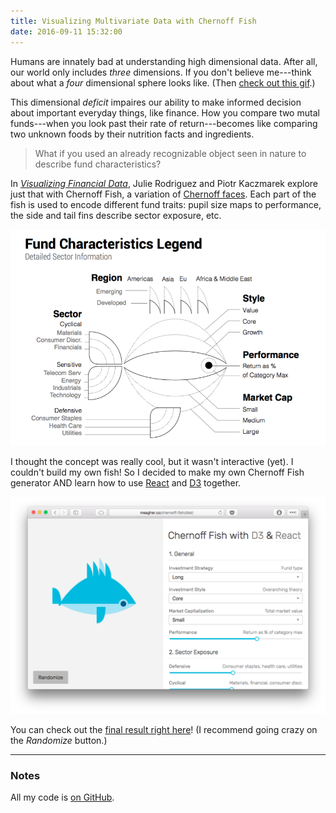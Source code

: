 ```yaml
---
title: Visualizing Multivariate Data with Chernoff Fish
date: 2016-09-11 15:32:00
---
```


Humans are innately bad at understanding high dimensional data. After all, our world only includes *three* dimensions. If you don't believe me---think about what a *four* dimensional sphere looks like. (Then [check out this gif](https://upload.wikimedia.org/wikipedia/en/c/c7/4dSphere01t.gif).)

This dimensional *deficit* impaires our ability to make informed decision about important everyday things, like finance. How you compare two mutal funds---when you look past their rate of return---becomes like comparing two unknown foods by their nutrition facts and ingredients.

> What if you used an already recognizable object seen in nature to describe fund characteristics?

In [*Visualizing Financial Data*](http://www.wiley.com/WileyCDA/WileyTitle/productCd-111890785X.html), Julie Rodriguez and Piotr Kaczmarek explore just that with Chernoff Fish, a variation of [Chernoff faces](https://en.wikipedia.org/wiki/Chernoff_face). Each part of the fish is used to encode different fund traits: pupil size maps to performance, the side and tail fins describe sector exposure, etc.

![Chernoff Fish](/blog/assets/2016/5/fish.png)

I thought the concept was really cool, but it wasn't interactive (yet). I couldn't build my own fish! So I decided to make my own Chernoff Fish generator AND learn how to use [React](https://facebook.github.io/react/) and [D3](https://d3js.org) together.

![Boom](/blog/assets/2016/5/screenshot.png)

You can check out the [final result right here](http://meagher.co/chernoff-fish/)! (I recommend going crazy on the *Randomize* button.)

---

### Notes

All my code is [on GitHub](https://github.com/tmm/chernoff-fish).